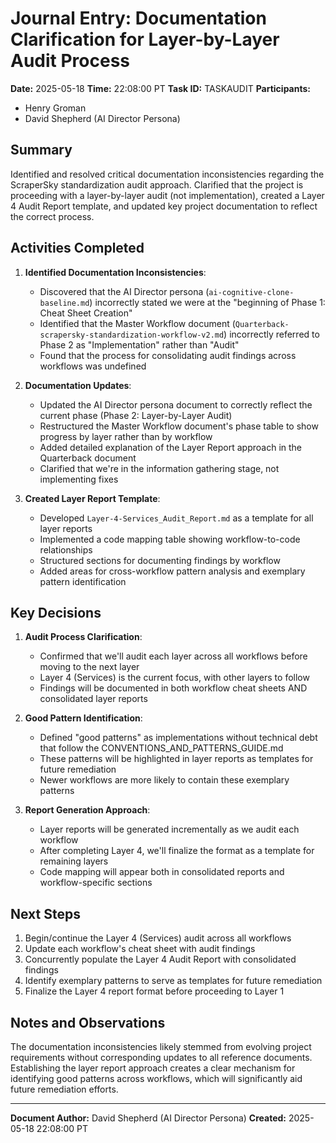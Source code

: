 # Journal Entry: Documentation Clarification for Layer-by-Layer Audit Process

**Date:** 2025-05-18
**Time:** 22:08:00 PT
**Task ID:** TASKAUDIT
**Participants:**
- Henry Groman
- David Shepherd (AI Director Persona)

## Summary

Identified and resolved critical documentation inconsistencies regarding the ScraperSky standardization audit approach. Clarified that the project is proceeding with a layer-by-layer audit (not implementation), created a Layer 4 Audit Report template, and updated key project documentation to reflect the correct process.

## Activities Completed

1. **Identified Documentation Inconsistencies**:
   - Discovered that the AI Director persona (`ai-cognitive-clone-baseline.md`) incorrectly stated we were at the "beginning of Phase 1: Cheat Sheet Creation"
   - Identified that the Master Workflow document (`Quarterback-scrapersky-standardization-workflow-v2.md`) incorrectly referred to Phase 2 as "Implementation" rather than "Audit"
   - Found that the process for consolidating audit findings across workflows was undefined

2. **Documentation Updates**:
   - Updated the AI Director persona document to correctly reflect the current phase (Phase 2: Layer-by-Layer Audit)
   - Restructured the Master Workflow document's phase table to show progress by layer rather than by workflow
   - Added detailed explanation of the Layer Report approach in the Quarterback document
   - Clarified that we're in the information gathering stage, not implementing fixes

3. **Created Layer Report Template**:
   - Developed `Layer-4-Services_Audit_Report.md` as a template for all layer reports
   - Implemented a code mapping table showing workflow-to-code relationships
   - Structured sections for documenting findings by workflow
   - Added areas for cross-workflow pattern analysis and exemplary pattern identification

## Key Decisions

1. **Audit Process Clarification**:
   - Confirmed that we'll audit each layer across all workflows before moving to the next layer
   - Layer 4 (Services) is the current focus, with other layers to follow
   - Findings will be documented in both workflow cheat sheets AND consolidated layer reports

2. **Good Pattern Identification**:
   - Defined "good patterns" as implementations without technical debt that follow the CONVENTIONS_AND_PATTERNS_GUIDE.md
   - These patterns will be highlighted in layer reports as templates for future remediation
   - Newer workflows are more likely to contain these exemplary patterns

3. **Report Generation Approach**:
   - Layer reports will be generated incrementally as we audit each workflow
   - After completing Layer 4, we'll finalize the format as a template for remaining layers
   - Code mapping will appear both in consolidated reports and workflow-specific sections

## Next Steps

1. Begin/continue the Layer 4 (Services) audit across all workflows
2. Update each workflow's cheat sheet with audit findings
3. Concurrently populate the Layer 4 Audit Report with consolidated findings
4. Identify exemplary patterns to serve as templates for future remediation
5. Finalize the Layer 4 report format before proceeding to Layer 1

## Notes and Observations

The documentation inconsistencies likely stemmed from evolving project requirements without corresponding updates to all reference documents. Establishing the layer report approach creates a clear mechanism for identifying good patterns across workflows, which will significantly aid future remediation efforts.

---

**Document Author:** David Shepherd (AI Director Persona)
**Created:** 2025-05-18 22:08:00 PT
